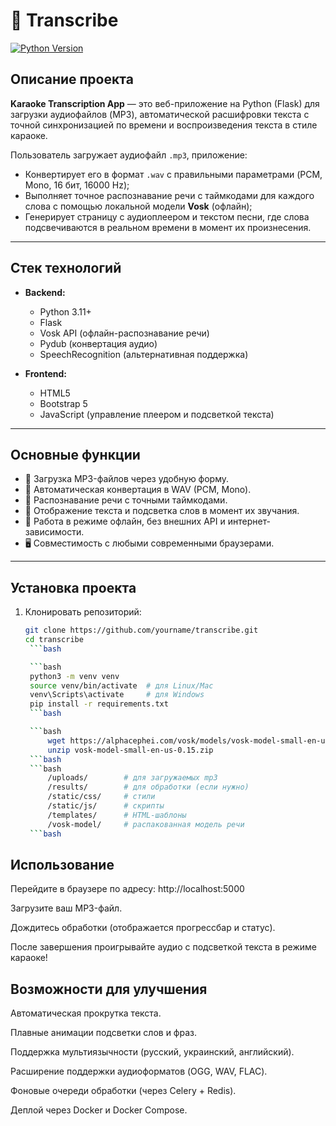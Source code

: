 # 🎤 Transcribe
[![Python Version](https://img.shields.io/badge/python-3.11-brightgreen.svg)](https://python.org)

## Описание проекта

**Karaoke Transcription App** — это веб-приложение на Python (Flask) для загрузки аудиофайлов (MP3), автоматической расшифровки текста с точной синхронизацией по времени и воспроизведения текста в стиле караоке.

Пользователь загружает аудиофайл `.mp3`, приложение:
- Конвертирует его в формат `.wav` с правильными параметрами (PCM, Mono, 16 бит, 16000 Hz);
- Выполняет точное распознавание речи с таймкодами для каждого слова с помощью локальной модели **Vosk** (офлайн);
- Генерирует страницу с аудиоплеером и текстом песни, где слова подсвечиваются в реальном времени в момент их произнесения.

---

## Стек технологий

- **Backend:**
  - Python 3.11+
  - Flask
  - Vosk API (офлайн-распознавание речи)
  - Pydub (конвертация аудио)
  - SpeechRecognition (альтернативная поддержка)

- **Frontend:**
  - HTML5
  - Bootstrap 5
  - JavaScript (управление плеером и подсветкой текста)

---

## Основные функции

- 🎵 Загрузка MP3-файлов через удобную форму.
- 🔄 Автоматическая конвертация в WAV (PCM, Mono).
- 🧠 Распознавание речи с точными таймкодами.
- 🎤 Отображение текста и подсветка слов в момент их звучания.
- 🚀 Работа в режиме офлайн, без внешних API и интернет-зависимости.
- 🖥 Совместимость с любыми современными браузерами.

---

## Установка проекта

1. Клонировать репозиторий:
   ```bash
   git clone https://github.com/yourname/transcribe.git
   cd transcribe
    ```bash

    ```bash
    python3 -m venv venv
    source venv/bin/activate  # для Linux/Mac
    venv\Scripts\activate     # для Windows
    pip install -r requirements.txt
    ```bash

    ```bash
        wget https://alphacephei.com/vosk/models/vosk-model-small-en-us-0.15.zip
        unzip vosk-model-small-en-us-0.15.zip
    ```bash
    ```bash
        /uploads/        # для загружаемых mp3
        /results/        # для обработки (если нужно)
        /static/css/     # стили
        /static/js/      # скрипты
        /templates/      # HTML-шаблоны
        /vosk-model/     # распакованная модель речи
    ```bash

## Использование

Перейдите в браузере по адресу: http://localhost:5000

Загрузите ваш MP3-файл.

Дождитесь обработки (отображается прогрессбар и статус).

После завершения проигрывайте аудио с подсветкой текста в режиме караоке!


## Возможности для улучшения
Автоматическая прокрутка текста.

Плавные анимации подсветки слов и фраз.

Поддержка мультиязычности (русский, украинский, английский).

Расширение поддержки аудиоформатов (OGG, WAV, FLAC).

Фоновые очереди обработки (через Celery + Redis).

Деплой через Docker и Docker Compose.